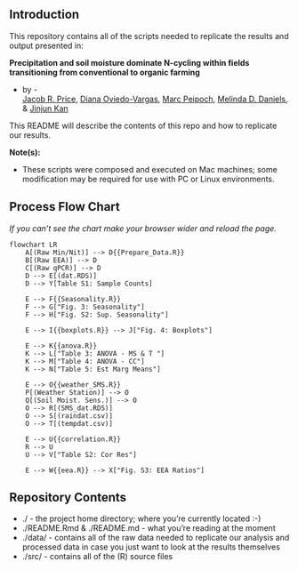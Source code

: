 
<!-- README.md is generated from README.Rmd. Please edit that file -->

## Introduction

This repository contains all of the scripts needed to replicate the
results and output presented in:

**Precipitation and soil moisture dominate N-cycling within fields
transitioning from conventional to organic farming**  
- by -  
[Jacob R. Price](https://jacobrprice.github.io/), [Diana
Oviedo-Vargas](https://stroudcenter.org/people/oviedo-vargas/), [Marc
Peipoch](https://stroudcenter.org/people/peipoch/), [Melinda D.
Daniels](https://stroudcenter.org/people/daniels/), & [Jinjun
Kan](https://stroudcenter.org/people/kan/)

This README will describe the contents of this repo and how to replicate
our results.

**Note(s):**

- These scripts were composed and executed on Mac machines; some
  modification may be required for use with PC or Linux environments.

## Process Flow Chart

*If you can’t see the chart make your browser wider and reload the
page.*

<!-- Syntax: -->
<!-- https://mermaid.js.org/syntax/flowchart.html -->
<!-- live editor: -->
<!-- https://mermaid-js.github.io/mermaid-live-editor/ -->

``` mermaid
flowchart LR
    A[(Raw Min/Nit)] --> D{{Prepare_Data.R}}
    B[(Raw EEA)] --> D
    C[(Raw qPCR)] --> D
    D --> E[(dat.RDS)]
    D --> Y[Table S1: Sample Counts]
    
    E --> F{{Seasonality.R}} 
    F --> G["Fig. 3: Seasonality"]
    F --> H["Fig. S2: Sup. Seasonality"]
    
    E --> I{{boxplots.R}} --> J["Fig. 4: Boxplots"]

    E --> K{{anova.R}}
    K --> L["Table 3: ANOVA - MS & T "]
    K --> M["Table 4: ANOVA - CC"]
    K --> N["Table 5: Est Marg Means"]

    E --> O{{weather_SMS.R}}
    P[(Weather Station)] --> O 
    Q[(Soil Moist. Sens.)] --> O
    O --> R[(SMS_dat.RDS)]
    O --> S[(raindat.csv)]
    O --> T[(tempdat.csv)]

    E --> U{{correlation.R}} 
    R --> U
    U --> V["Table S2: Cor Res"]

    E --> W{{eea.R}} --> X["Fig. S3: EEA Ratios"]
```

## Repository Contents

- ./ - the project home directory; where you’re currently located :-)  
- ./README.Rmd & ./README.md - what you’re reading at the moment  
- ./data/ - contains all of the raw data needed to replicate our
  analysis and processed data in case you just want to look at the
  results themselves  
- ./src/ - contains all of the (R) source files
